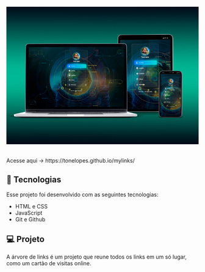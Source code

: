 <p align="center">
  <img alt="foto-do-projeto" src="./assets/img/print-project/projeto-mylinks.jpg">
</p>

<br>
Acesse aqui -> https://tonelopes.github.io/mylinks/
<br>

## 🚀 Tecnologias

Esse projeto foi desenvolvido com as seguintes tecnologias:

- HTML e CSS
- JavaScript
- Git e Github


## 💻 Projeto

A árvore de links é um projeto que reune todos os links em um só lugar, como um cartão de visitas online.